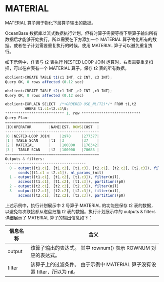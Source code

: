 MATERIAL 
=============================

MATERIAL 算子用于物化下层算子输出的数据。

OceanBase 数据库以流式数据执行计划，但有时算子需要等待下层算子输出所有数据后才能够开始执行，所以需要在下方添加一个 MATERIAL 算子物化所有的数据。或者在子计划需要重复执行的时候，使用 MATERIAL 算子可以避免重复执行。

如下示例中，t1 表与 t2 表执行 NESTED LOOP JOIN 运算时，右表需要重复扫描，可以在右表有一个 MATERIAL 算子，保存 t2 表的所有数据。

```javascript
obclient>CREATE TABLE t1(c1 INT, c2 INT, c3 INT);
Query OK, 0 rows affected (0.12 sec)

obclient>CREATE TABLE t2(c1 INT ,c2 INT ,c3 INT);
Query OK, 0 rows affected (0.12 sec)

obclient>EXPLAIN SELECT  /*+ORDERED USE_NL(T2)*/* FROM t1,t2 
         WHERE t1.c1=t2.c1\G;
*************************** 1. row ***************************
Query Plan: 
===========================================
|ID|OPERATOR        |NAME|EST. ROWS|COST  |
-------------------------------------------
|0 |NESTED-LOOP JOIN|    |2970     |277377|
|1 | TABLE SCAN     |t1  |3        |37    |
|2 | MATERIAL       |    |100000   |176342|
|3 |  TABLE SCAN    |t2  |100000   |70683 |
===========================================
Outputs & filters: 
-------------------------------------
  0 - output([t1.c1], [t1.c2], [t1.c3], [t2.c1], [t2.c2], [t2.c3]), filter(nil), 
      conds([t1.c1 = t2.c1]), nl_params_(nil)
  1 - output([t1.c1], [t1.c2], [t1.c3]), filter(nil), 
      access([t1.c1], [t1.c2], [t1.c3]), partitions(p0)
  2 - output([t2.c1], [t2.c2], [t2.c3]), filter(nil)
  3 - output([t2.c1], [t2.c2], [t2.c3]), filter(nil), 
      access([t2.c1], [t2.c2], [t2.c3]), partitions(p0)
```



上述示例中，执行计划展示中 2 号算子 MATERIAL 的功能是保存 t2 表的数据，以避免每次联接都从磁盘扫描 t2 表的数据。执行计划展示中的 outputs \& filters 详细展示了 MATERIAL 算子的输出信息如下：


| **信息名称** |                              **含义**                              |
|----------|------------------------------------------------------------------|
| output   | 该算子输出的表达式。 其中 rownum() 表示 ROWNUM 对应的表达式。         |
| filter   | 该算子上的过滤条件。 由于示例中 MATERIAL 算子没有设置 filter，所以为 nil。 |


